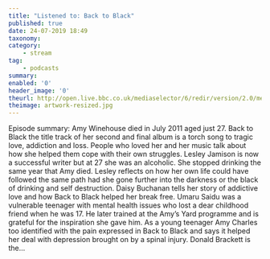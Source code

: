 ```yaml
---
title: "Listened to: Back to Black"
published: true
date: 24-07-2019 18:49
taxonomy:
category:
	- stream
tag:
	- podcasts
summary:
enabled: '0'
header_image: '0'
theurl: http://open.live.bbc.co.uk/mediaselector/6/redir/version/2.0/mediaset/audio-nondrm-download/proto/http/vpid/p07fvy7p.mp3
theimage: artwork-resized.jpg
--- 
```

Episode summary: Amy Winehouse died in July 2011 aged just 27. Back to Black the title track of her second and final album is a torch song to tragic love, addiction and loss. People who loved her and her music talk about how she helped them cope with their own struggles. Lesley Jamison is now a successful writer but at 27 she was an alcoholic. She stopped drinking the same year that Amy died. Lesley reflects on how her own life could have followed the same path had she gone further into the darkness or the black of drinking and self destruction. Daisy Buchanan tells her story of addictive love and how Back to Black helped her break free. Umaru Saidu was a vulnerable teenager with mental health issues who lost a dear childhood friend when he was 17. He later trained at the Amy’s Yard programme and is grateful for the inspiration she gave him. As a young teenager Amy Charles too identified with the pain expressed in Back to Black and says it helped her deal with depression brought on by a spinal injury. Donald Brackett is the…
